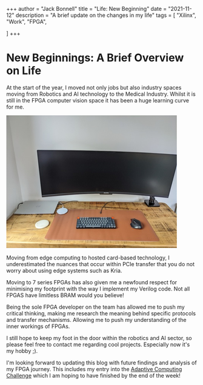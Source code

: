+++
author = "Jack Bonnell"
title = "Life: New Beginning"
date = "2021-11-12"
description = "A brief update on the changes in my life"
tags = [
    "Xilinx",
    "Work",
    "FPGA",

]
+++

# New Beginnings: A Brief Overview on Life 

At the start of the year, I moved not only jobs but also industry spaces moving from Robotics and AI technology to the Medical Industry. Whilst it is still in the FPGA computer vision space it has been a huge learning curve for me.

![Work Station](/img/computer_setup.jpg)

Moving from edge computing to hosted card-based technology, I underestimated the nuances that occur within PCIe transfer that you do not worry about using edge systems such as Kria.

Moving to 7 series FPGAs has also given me a newfound respect for minimising my footprint with the way I implement my Verilog code. Not all FPGAS have limitless BRAM would you believe!

Being the sole FPGA developer on the team has allowed me to push my critical thinking, making me research the meaning behind specific protocols and transfer mechanisms. Allowing me to push my understanding of the inner workings of FPGAs. 

I still hope to keep my foot in the door within the robotics and AI sector, so please feel free to contact me regarding cool projects. Especially now it's my hobby ;).

I'm looking forward to updating this blog with future findings and analysis of my FPGA journey. This includes my entry into the [Adaptive Computing Challenge] which I am hoping to have finished by the end of the week!

[Adaptive Computing Challenge]: https://www.hackster.io/contests/xilinxadaptivecomputing2021